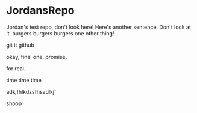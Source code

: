 # JordansRepo
Jordan's test repo, don't look here!
Here's another sentence. Don't look at it.
burgers burgers burgers
one other thing!

git it github

okay, final one. promise.

for real.

time time time

adkjfhlkdzsfhsadlkjf

shoop